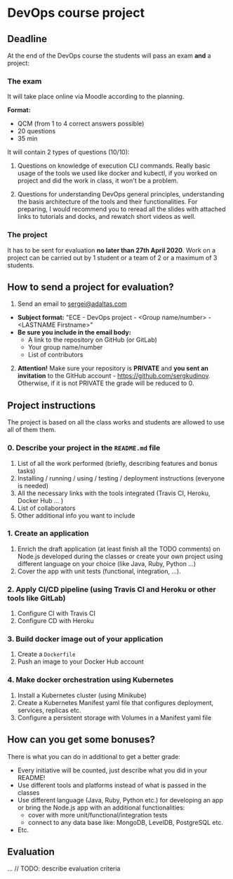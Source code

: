 # DevOps course project

## Deadline

At the end of the DevOps course the students will pass an exam **and** a project:

### The exam

It will take place online via Moodle according to the planning.

**Format:**

- QCM (from 1 to 4 correct answers possible)
- 20 questions
- 35 min

It will contain 2 types of questions (10/10):

1. Questions on knowledge of execution CLI commands. Really basic usage of the tools we used like docker and kubectl, if you worked on project and did the work in class, it won't be a problem.

2. Questions for understanding DevOps general principles, understanding the basis architecture of the tools and their functionalities. For preparing, I would recommend you to reread all the slides with attached links to tutorials and docks, and rewatch short videos as well.

### The project

It has to be sent for evaluation **no later than 27th April 2020**. Work on a project can be carried out by 1 student or a team of 2 or a maximum of 3 students.

## How to send a project for evaluation?

1. Send an email to [sergei@adaltas.com](mailto:sergei@adaltas.com)

  - **Subject format:** "ECE - DevOps project - \<Group name/number\> - \<LASTNAME Firstname\>"
  - **Be sure you include in the email body:**
    - A link to the repository on GitHub (or GitLab)
    - Your group name/number
    - List of contributors

2. **Attention!** Make sure your repository is **PRIVATE** and **you sent an invitation** to the GitHub account - https://github.com/sergkudinov. Otherwise, if it is not PRIVATE the grade will be reduced to 0.

## Project instructions

The project is based on all the class works and students are allowed to use all of them them.

### 0. Describe your project in the `README.md` file

  1. List of all the work performed (briefly, describing features and bonus tasks)
  2. Installing / running / using / testing / deployment instructions (everyone is needed)
  3. All the necessary links with the tools integrated (Travis CI, Heroku, Docker Hub ... )
  4. List of collaborators
  5. Other additional info you want to include

### 1. Create an application

  1. Enrich the draft application (at least finish all the TODO comments) on Node.js developed during the classes or create your own project using different language on your choice (like Java, Ruby, Python ...)
  2. Cover the app with unit tests (functional, integration, ...).

### 2. Apply CI/CD pipeline (using Travis CI and Heroku or other tools like GitLab)

  1. Configure CI with Travis CI
  2. Configure CD with Heroku

### 3. Build docker image out of your application

  1. Create a `Dockerfile`
  2. Push an image to your Docker Hub account

### 4. Make docker orchestration using Kubernetes

  1. Install a Kubernetes cluster (using Minikube)
  2. Create a Kubernetes Manifest yaml file that configures deployment, services, replicas etc.
  3. Configure a persistent storage with Volumes in a Manifest yaml file


## How can you get some bonuses?

There is what you can do in additional to get a better grade:

  - Every initiative will be counted, just describe what you did in your README!
  - Use different tools and platforms instead of what is passed in the classes
  - Use different language (Java, Ruby, Python etc.) for developing an app or bring the Node.js app with an additional functionalities:   
    - cover with more unit/functional/integration tests
    - connect to any data base like: MongoDB, LevelDB, PostgreSQL etc.
  - Etc.

## Evaluation

... // TODO: describe evaluation criteria
